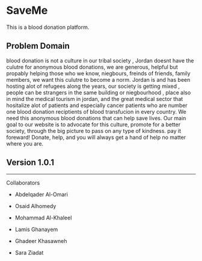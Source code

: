 # SaveMe

This is a blood donation platform.

## Problem Domain

blood donation is not a culture in our tribal society , Jordan doesnt have the culutre for anonymous blood donations, we are generous, helpful but propably helping those who we know, niegbours, freinds of friends, family members, we want this culutre to become a norm.
Jordan is and has been  hosting  alot of refugees along the years, our society is getting mixed , people can be strangers in the same building or niegbourhood , place also in mind the medical tourism in jordan, and the great medical sector that hositalize alot of patients and especially cancer patients who are number one blood donation reciptients of blood transfucion in every country.
We need this anonymous blood donations that can help save lives.
Our main goal to our website is to advocate for this culture, promote for a better society, through the big picture to pass on any type of kindness.
pay it foreward!
Donate, help, and you will always get a hand of help no matter where you are.

## Version 1.0.1

-----

Collaborators

- Abdelqader Al-Omari

- Osaid Alhomedy

- Mohammad Al-Khaleel

- Lamis Ghanayem

- Ghadeer Khasawneh

- Sara Ziadat
